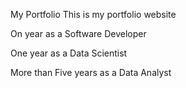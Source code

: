 My Portfolio
This is my portfolio website

On year as a Software Developer 

One year as a Data Scientist

More than Five years as a Data Analyst
